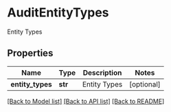 # AuditEntityTypes

Entity Types

## Properties
Name | Type | Description | Notes
------------ | ------------- | ------------- | -------------
**entity_types** | **str** | Entity Types | [optional] 

[[Back to Model list]](../README.md#documentation-for-models) [[Back to API list]](../README.md#documentation-for-api-endpoints) [[Back to README]](../README.md)


